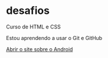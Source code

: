 # desafios
 Curso de HTML e CSS

 Estou aprendendo a usar o Git e GitHub

<a href="https://gabrielsantospds.github.io/desafios/d010-1/android" target="_blank">Abrir o site sobre o Android</a>